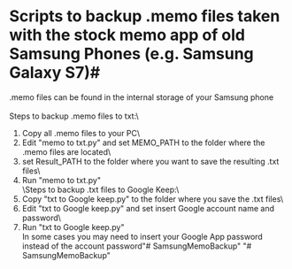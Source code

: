 # Scripts to backup .memo files taken with the stock memo app of old Samsung Phones (e.g. Samsung Galaxy S7)#



.memo files can be found in the internal storage of your Samsung phone\
\
Steps to backup .memo files to txt:\
1) Copy all .memo files to your PC\
2) Edit "memo to txt.py" and set MEMO_PATH to the folder where the .memo files are located\
3) set Result_PATH to the folder where you want to save the resulting .txt files\
4) Run "memo to txt.py"\
\Steps to backup .txt files to Google Keep:\
1) Copy "txt to Google keep.py" to the folder where you save the .txt files\
2) Edit "txt to Google keep.py" and set insert Google account name and password\
3) Run  "txt to Google keep.py"\
In some cases you may need to insert your Google App password instead of the account password"# SamsungMemoBackup" 
"# SamsungMemoBackup" 
